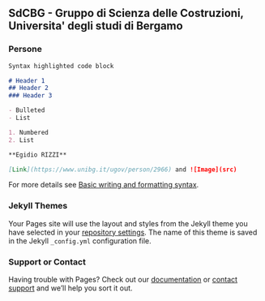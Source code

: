 ## SdCBG - Gruppo di Scienza delle Costruzioni, Universita' degli studi di Bergamo


### Persone


```markdown
Syntax highlighted code block

# Header 1
## Header 2
### Header 3

- Bulleted
- List

1. Numbered
2. List

**Egidio RIZZI**

[Link](https://www.unibg.it/ugov/person/2966) and ![Image](src)
```

For more details see [Basic writing and formatting syntax](https://docs.github.com/en/github/writing-on-github/getting-started-with-writing-and-formatting-on-github/basic-writing-and-formatting-syntax).

### Jekyll Themes

Your Pages site will use the layout and styles from the Jekyll theme you have selected in your [repository settings](https://github.com/SdCBG/SdCBG.github.io/settings/pages). The name of this theme is saved in the Jekyll `_config.yml` configuration file.

### Support or Contact

Having trouble with Pages? Check out our [documentation](https://docs.github.com/categories/github-pages-basics/) or [contact support](https://support.github.com/contact) and we’ll help you sort it out.
